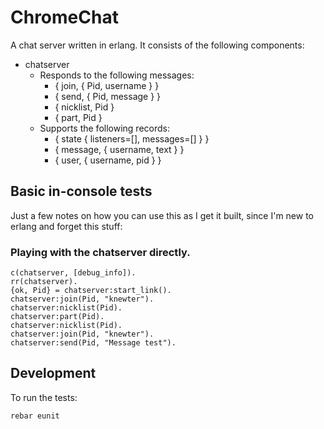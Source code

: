 # ChromeChat

A chat server written in erlang.  It consists of the following components:

- chatserver
    - Responds to the following messages:
        - { join, { Pid, username } }
        - { send, { Pid, message } }
        - { nicklist, Pid }
        - { part, Pid }
    - Supports the following records:
        - { state { listeners=[], messages=[] } }
        - { message, { username, text } }
        - { user, { username, pid } }

## Basic in-console tests
Just a few notes on how you can use this as I get it built, since I'm new to erlang and forget this stuff:

### Playing with the chatserver directly.

```
c(chatserver, [debug_info]).
rr(chatserver).
{ok, Pid} = chatserver:start_link().
chatserver:join(Pid, "knewter").
chatserver:nicklist(Pid).
chatserver:part(Pid).
chatserver:nicklist(Pid).
chatserver:join(Pid, "knewter").
chatserver:send(Pid, "Message test").
```

## Development

To run the tests:

```
rebar eunit
```
